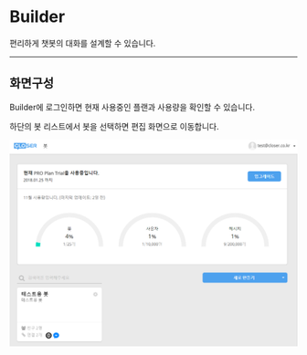 # Builder

편리하게 챗봇의 대화를 설계할 수 있습니다.

---

## 화면구성

Builder에 로그인하면 현재 사용중인 플랜과 사용량을 확인할 수 있습니다.

하단의 봇 리스트에서 봇을 선택하면 편집 화면으로 이동합니다.

![](/assets/builder_main.png)





